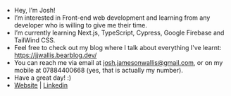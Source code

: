 - Hey, I’m Josh!
- I’m interested in Front-end web development and learning from any developer who is willing to give me their time.
- I’m currently learning Next.js, TypeScript, Cypress, Google Firebase and TailWind CSS. 
- Feel free to check out my blog where I talk about everything I've learnt: https://jjwallis.bearblog.dev/  
- You can reach me via email at josh.jamesonwallis@gmail.com, or on my mobile at 07884400668 (yes, that is actually my number).
- Have a great day! :)
- [Website](https://www.joshuajamesonwallis.com/) | [Linkedin](https://www.linkedin.com/in/joshua-jameson-wallis/)
